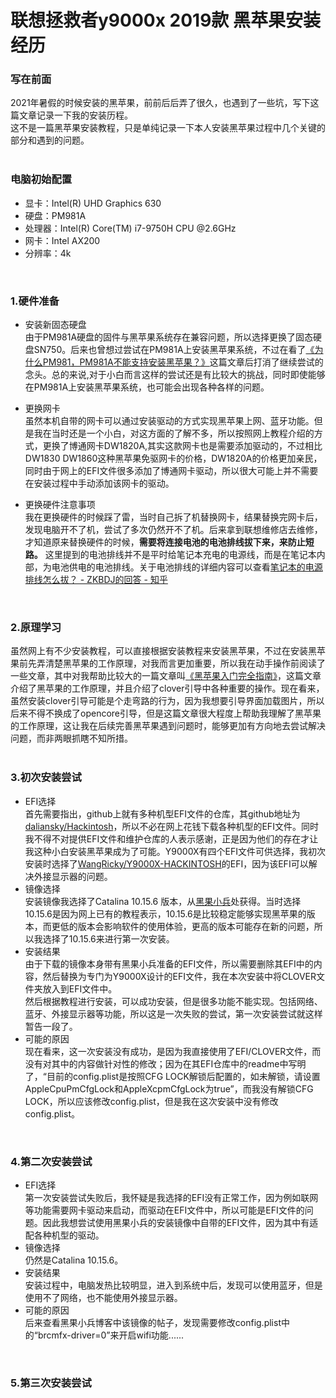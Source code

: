 # 联想拯救者y9000x 2019款 黑苹果安装经历

### 写在前面
2021年暑假的时候安装的黑苹果，前前后后弄了很久，也遇到了一些坑，写下这篇文章记录一下我的安装历程。  
这不是一篇黑苹果安装教程，只是单纯记录一下本人安装黑苹果过程中几个关键的部分和遇到的问题。  
<br>

### 电脑初始配置
* 显卡：Intel(R) UHD Graphics 630  
* 硬盘：PM981A  
* 处理器：Intel(R) Core(TM) i7-9750H CPU @2.6GHz  
* 网卡：Intel AX200  
* 分辨率：4k  
<br>

### 1.硬件准备
* 安装新固态硬盘  
由于PM981A硬盘的固件与黑苹果系统存在兼容问题，所以选择更换了固态硬盘SN750。后来也曾想过尝试在PM981A上安装黑苹果系统，不过在看了[《为什么PM981，PM981A不能支持安装黑苹果？》](http://k61.org/1fbb0d)这篇文章后打消了继续尝试的念头。总的来说,对于小白而言这样的尝试还是有比较大的挑战，同时即使能够在PM981A上安装黑苹果系统，也可能会出现各种各样的问题。  

* 更换网卡  
虽然本机自带的网卡可以通过安装驱动的方式实现黑苹果上网、蓝牙功能。但是我在当时还是一个小白，对这方面的了解不多，所以按照网上教程介绍的方式，更换了博通网卡DW1820A,其实这款网卡也是需要添加驱动的，不过相比DW1830 DW1860这种黑苹果免驱网卡的价格，DW1820A的价格更加亲民，同时由于网上的EFI文件很多添加了博通网卡驱动，所以很大可能上并不需要在安装过程中手动添加该网卡的驱动。
* 更换硬件注意事项  
我在更换硬件的时候踩了雷，当时自己拆了机替换网卡，结果替换完网卡后，发现电脑开不了机，尝试了多次仍然开不了机。后来拿到联想维修店去维修，才知道原来替换硬件的时候，**需要将连接电池的电池排线拔下来，来防止短路。** 这里提到的电池排线并不是平时给笔记本充电的电源线，而是在笔记本内部，为电池供电的电池排线。关于电池排线的详细内容可以查看[笔记本的电源排线怎么拔？ - ZKBDJ的回答 - 知乎](https://www.zhihu.com/question/382769128/answer/1953352782)
<br>

### 2.原理学习  
虽然网上有不少安装教程，可以直接根据安装教程来安装黑苹果，不过在安装黑苹果前先弄清楚黑苹果的工作原理，对我而言更加重要，所以我在动手操作前阅读了一些文章，其中对我帮助比较大的一篇文章叫[《黑苹果入门完全指南》](https://astrobear.top/2020/02/14/Introduction_to_hackintosh/)，这篇文章介绍了黑苹果的工作原理，并且介绍了clover引导中各种重要的操作。现在看来，虽然安装clover引导可能是个走弯路的行为，因为我想要引导界面加载图片，所以后来不得不换成了opencore引导，但是这篇文章很大程度上帮助我理解了黑苹果的工作原理，这让我在后续完善黑苹果遇到问题时，能够更加有方向地去尝试解决问题，而非两眼抓瞎不知所措。  
<br>

### 3.初次安装尝试
* EFI选择  
首先需要指出，github上就有多种机型EFI文件的仓库，其github地址为[daliansky/Hackintosh](https://github.com/daliansky/Hackintosh)，所以不必在网上花钱下载各种机型的EFI文件。同时我不得不对提供EFI文件和维护仓库的人表示感谢，正是因为他们的存在才让我这种小白安装黑苹果成为了可能。Y9000X有四个EFI文件可供选择，我初次安装时选择了[WangRicky/Y9000X-HACKINTOSH](https://github.com/WangRicky/Y9000X-HACKINTOSH)的EFI，因为该EFI可以解决外接显示器的问题。
* 镜像选择  
安装镜像我选择了Catalina 10.15.6 版本，从[黑果小兵](https://blog.daliansky.net/macOS-Catalina-10.15.6-19G73-Release-version-with-Clover-5119-original-image-Double-EFI-Version-UEFI-and-MBR.html)处获得。当时选择10.15.6是因为网上已有的教程表示，10.15.6是比较稳定能够实现黑苹果的版本，而更低的版本会影响软件的使用体验，更高的版本可能存在新的问题，所以我选择了10.15.6来进行第一次安装。  
* 安装结果  
由于下载的镜像本身带有黑果小兵准备的EFI文件，所以需要删除其EFI中的内容，然后替换为专门为Y9000X设计的EFI文件，我在本次安装中将CLOVER文件夹放入到EFI文件中。  
然后根据教程进行安装，可以成功安装，但是很多功能不能实现。包括网络、蓝牙、外接显示器等功能，所以这是一次失败的尝试，第一次安装尝试就这样暂告一段了。  
* 可能的原因  
现在看来，这一次安装没有成功，是因为我直接使用了EFI/CLOVER文件，而没有对其中的内容做针对性的修改；因为在其EFI仓库中的readme中写明了，“目前的config.plist是按照CFG LOCK解锁后配置的，如未解锁，请设置AppleCpuPmCfgLock和AppleXcpmCfgLock为true”，而我没有解锁CFG LOCK，所以应该修改config.plist，但是我在这次安装中没有修改config.plist。  
<br>

### 4.第二次安装尝试
* EFI选择  
第一次安装尝试失败后，我怀疑是我选择的EFI没有正常工作，因为例如联网等功能需要网卡驱动来启动，而驱动在EFI文件中，所以可能是EFI文件的问题。因此我想尝试使用黑果小兵的安装镜像中自带的EFI文件，因为其中有适配各种机型的驱动。
* 镜像选择  
仍然是Catalina 10.15.6。  
* 安装结果  
安装过程中，电脑发热比较明显，进入到系统中后，发现可以使用蓝牙，但是使用不了网络，也不能使用外接显示器。  
* 可能的原因  
后来查看黑果小兵博客中该镜像的帖子，发现需要修改config.plist中的“brcmfx-driver=0”来开启wifi功能......  
<br>

### 5.第三次安装尝试


